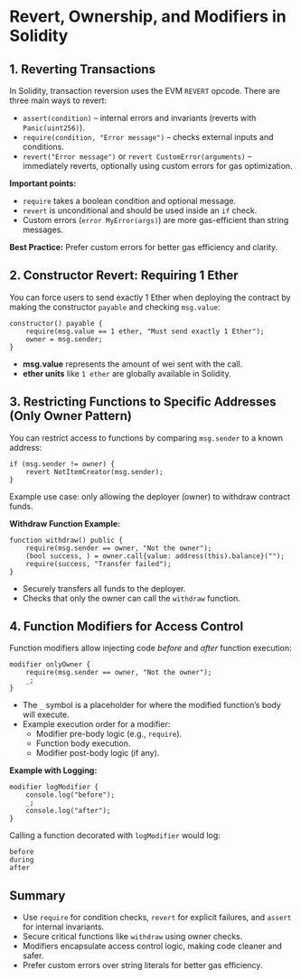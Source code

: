 # **Revert, Ownership, and Modifiers in Solidity**

## 1. Reverting Transactions

In Solidity, transaction reversion uses the EVM `REVERT` opcode. There are three main ways to revert:

- `assert(condition)` – internal errors and invariants (reverts with `Panic(uint256)`).
- `require(condition, "Error message")` – checks external inputs and conditions.
- `revert("Error message")` or `revert CustomError(arguments)` – immediately reverts, optionally using custom errors for gas optimization.

**Important points:**

- `require` takes a boolean condition and optional message.
- `revert` is unconditional and should be used inside an `if` check.
- Custom errors (`error MyError(args)`) are more gas-efficient than string messages.

**Best Practice:** Prefer custom errors for better gas efficiency and clarity.

## 2. Constructor Revert: Requiring 1 Ether

You can force users to send exactly 1 Ether when deploying the contract by making the constructor `payable` and checking `msg.value`:

```solidity
constructor() payable {
    require(msg.value == 1 ether, "Must send exactly 1 Ether");
    owner = msg.sender;
}
```

- **msg.value** represents the amount of wei sent with the call.
- **ether units** like `1 ether` are globally available in Solidity.

## 3. Restricting Functions to Specific Addresses (Only Owner Pattern)

You can restrict access to functions by comparing `msg.sender` to a known address:

```solidity
if (msg.sender != owner) {
    revert NotItemCreator(msg.sender);
}
```

Example use case: only allowing the deployer (owner) to withdraw contract funds.

**Withdraw Function Example:**

```solidity
function withdraw() public {
    require(msg.sender == owner, "Not the owner");
    (bool success, ) = owner.call{value: address(this).balance}("");
    require(success, "Transfer failed");
}
```

- Securely transfers all funds to the deployer.
- Checks that only the owner can call the `withdraw` function.

## 4. Function Modifiers for Access Control

Function modifiers allow injecting code _before_ and _after_ function execution:

```solidity
modifier onlyOwner {
    require(msg.sender == owner, "Not the owner");
    _;
}
```

- The `_` symbol is a placeholder for where the modified function’s body will execute.
- Example execution order for a modifier:
  - Modifier pre-body logic (e.g., `require`).
  - Function body execution.
  - Modifier post-body logic (if any).

**Example with Logging:**

```solidity
modifier logModifier {
    console.log("before");
    _;
    console.log("after");
}
```

Calling a function decorated with `logModifier` would log:

```
before
during
after
```

## Summary

- Use `require` for condition checks, `revert` for explicit failures, and `assert` for internal invariants.
- Secure critical functions like `withdraw` using owner checks.
- Modifiers encapsulate access control logic, making code cleaner and safer.
- Prefer custom errors over string literals for better gas efficiency.
